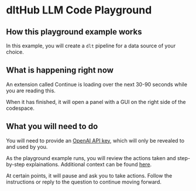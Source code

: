 # dltHub LLM Code Playground

## How this playground example works

In this example, you will create a `dlt` pipeline for a data source of your choice.

## What is happening right now

An extension called Continue is loading over the next 30-90 seconds while you are reading this.

When it has finished, it will open a panel with a GUI on the right side of the codespace.

## What you will need to do

You will need to provide an [OpenAI API key](https://platform.openai.com/account/api-keys), which will only be revealed to and used by you.

As the playground example runs, you will review the actions taken and step-by-step explainations. Additional context can be found [here](https://dlthub.com/docs/walkthroughs/create-a-pipeline).

At certain points, it will pause and ask you to take actions. Follow the instructions or reply to the question to continue moving forward.
